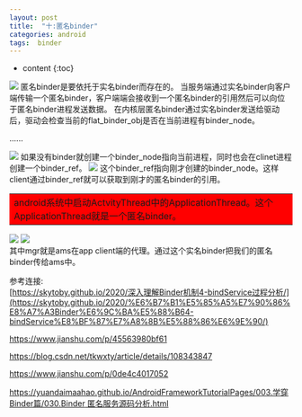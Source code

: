 ```yaml
---
layout: post
title:  "十:匿名binder"
categories: android
tags:  binder
---
```


* content
{:toc}

![](https://s2.loli.net/2024/07/23/SaEgVCqjOdJsuyN.png)
匿名binder是要依托于实名binder而存在的。
当服务端通过实名binder向客户端传输一个匿名binder，客户端端会接收到一个匿名binder的引用然后可以向位于匿名binder进程发送数据。
在内核层匿名binder通过实名binder发送给驱动后，驱动会检查当前的flat_binder_obj是否在当前进程有binder_node。

......

![](https://s2.loli.net/2024/07/23/CPEfGAiWaDtqyOo.png)
如果没有binder就创建一个binder_node指向当前进程，同时也会在clinet进程创建一个binder_ref。
![](https://s2.loli.net/2024/07/23/WK6mL8yJ4Ta7Gw5.png)
这个binder_ref指向刚才创建的binder_node。这样client通过binder_ref就可以获取到刚才的匿名binder的引用。
<table><tr><td bgcolor=red>android系统中启动ActvityThread中的ApplicationThread。这个ApplicationThread就是一个匿名binder。</td></tr></table>

![](https://s2.loli.net/2024/07/23/M8hBzAgTxNsd452.png)
![](https://s2.loli.net/2024/07/23/u3Fp1VqjWPyancb.png)
<br>
其中mgr就是ams在app client端的代理。通过这个实名binder把我们的匿名binder传给ams中。

参考连接:<br>
[https://skytoby.github.io/2020/深入理解Binder机制4-bindService过程分析/](https://skytoby.github.io/2020/%E6%B7%B1%E5%85%A5%E7%90%86%E8%A7%A3Binder%E6%9C%BA%E5%88%B64-bindService%E8%BF%87%E7%A8%8B%E5%88%86%E6%9E%90/)

<https://www.jianshu.com/p/45563980bf61>

<https://blog.csdn.net/tkwxty/article/details/108343847>

<https://www.jianshu.com/p/0de4c4017052>

[https://yuandaimaahao.github.io/AndroidFrameworkTutorialPages/003.学穿Binder篇/030.Binder 匿名服务源码分析.html](https://yuandaimaahao.github.io/AndroidFrameworkTutorialPages/003.%E5%AD%A6%E7%A9%BFBinder%E7%AF%87/030.Binder%20%E5%8C%BF%E5%90%8D%E6%9C%8D%E5%8A%A1%E6%BA%90%E7%A0%81%E5%88%86%E6%9E%90.html)